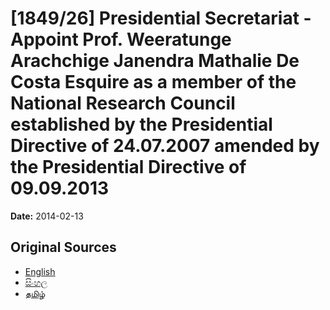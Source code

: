 # [1849/26] Presidential Secretariat - Appoint Prof. Weeratunge Arachchige Janendra Mathalie De Costa Esquire as a member of the National Research Council established by the Presidential Directive of 24.07.2007 amended by the Presidential Directive of 09.09.2013

**Date:** 2014-02-13

## Original Sources

- [English](https://documents.gov.lk/view/extra-gazettes/2014/2/1849-26_E.pdf)
- [සිංහල](https://documents.gov.lk/view/extra-gazettes/2014/2/1849-26_S.pdf)
- [தமிழ்](https://documents.gov.lk/view/extra-gazettes/2014/2/1849-26_T.pdf)
